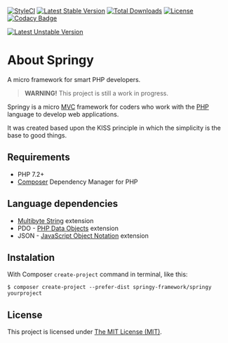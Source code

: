 [![StyleCI](https://styleci.io/repos/167616076/shield)](https://styleci.io/repos/167616076)
[![Latest Stable Version](https://poser.pugx.org/springy-framework/springy/v/stable)](https://packagist.org/packages/springy-framework/springy)
[![Total Downloads](https://poser.pugx.org/springy-framework/springy/downloads)](https://packagist.org/packages/springy-framework/springy)
[![License](https://poser.pugx.org/springy-framework/springy/license)](https://packagist.org/packages/springy-framework/springy)
[![Codacy Badge](https://app.codacy.com/project/badge/Grade/e225c7cf2b5a4843be3ab0e1c9844029)](https://www.codacy.com/gh/springy-framework/springy/dashboard?utm_source=github.com&amp;utm_medium=referral&amp;utm_content=springy-framework/springy&amp;utm_campaign=Badge_Grade)

[![Latest Unstable Version](https://poser.pugx.org/springy-framework/springy/v/unstable)](https://packagist.org/packages/springy-framework/springy)

# About Springy

A micro framework for smart PHP developers.

> **WARNING!** This project is still a work in progress.

Springy is a micro [MVC](https://en.wikipedia.org/wiki/Model%E2%80%93view%E2%80%93controller) framework for coders who work with the [PHP](http://www.php.net) language to develop web applications.

It was created based upon the KISS principle in which the simplicity is the base to good things.

## Requirements

-   PHP 7.2+
-   [Composer](https://getcomposer.org/) Dependency Manager for PHP

## Language dependencies

-   [Multibyte String](http://php.net/manual/en/intro.mbstring.php) extension
-   PDO - [PHP Data Objects](https://www.php.net/manual/pt_BR/book.pdo.php) extension
-   JSON - [JavaScript Object Notation](https://www.php.net/manual/pt_BR/intro.json.php) extension

## Instalation

With Composer `create-project` command in terminal, like this:

```console
$ composer create-project --prefer-dist springy-framework/springy yourproject
```

## License

This project is licensed under [The MIT License (MIT)](/LICENSE).
